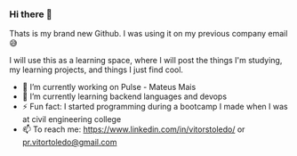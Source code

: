 ### Hi there 👋

Thats is my brand new Github. I was using it on my previous company email 😅

I will use this as a learning space, where I will post the things I'm studying, my learning projects, and things I just find cool. 

- 🔭 I’m currently working on Pulse - Mateus Mais
- 🌱 I’m currently learning backend languages and devops
- ⚡ Fun fact: I started programming during a bootcamp I made when I was at civil engineering college
- 📫 To reach me: https://www.linkedin.com/in/vitorstoledo/ or pr.vitortoledo@gmail.com
